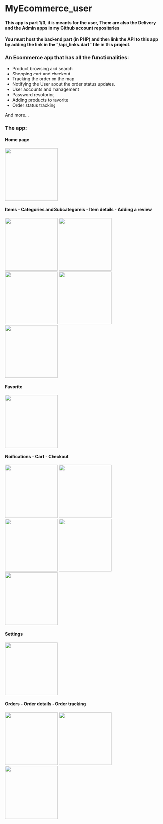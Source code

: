 # MyEcommerce_user

#### This app is part 1/3, it is meants for the user, There are also the Delivery and the Admin apps in my Github account repositories 

#### You must host the backend part (in PHP) and then link the API to this app by adding the link in the "/api_links.dart" file in this project.



 ### An Ecommerce app that has all the functionalities:

 - Product browsing and search
 - Shopping cart and checkout
 - Tracking the order on the map
 - Notifying the User about the order status updates.
 - User accounts and management
 - Password resotoring
 - Adding products to favorite
 - Order status tracking

 And more...

  ### The app:

 #### Home page

<img src="https://github.com/MMN20/my-ecommerce-user-flutter-php/assets/89737500/8cc48bbb-839d-409b-bef0-a34deea79ca9" width="170" />
 
#### Items - Categories and Subcategoreis - Item details - Adding a review
<img src="https://github.com/MMN20/my-ecommerce-user-flutter-php/assets/89737500/ec5585a0-6c88-4c10-9f8d-3f3980b87ca3" width="170" />
<img src="https://github.com/MMN20/my-ecommerce-user-flutter-php/assets/89737500/575cc14c-4347-46e2-bf10-3b6181fe97d1" width="170" />
<img src="https://github.com/MMN20/my-ecommerce-user-flutter-php/assets/89737500/8186121a-f451-47fb-bbc7-120dfc278399" width="170" />
<img src="https://github.com/MMN20/my-ecommerce-user-flutter-php/assets/89737500/26ad9fe3-f2ed-469d-b075-2aca12c6a99b" width="170" />
<img src="https://github.com/MMN20/my-ecommerce-user-flutter-php/assets/89737500/df0cdf33-cd60-4b89-9d09-795fd41c8051" width="170" />

#### Favorite
<img src="https://github.com/MMN20/my-ecommerce-user-flutter-php/assets/89737500/7cd25eb8-9cec-431e-a916-836155b68124" width="170" />


#### Noifications - Cart - Checkout
<img src="https://github.com/MMN20/my-ecommerce-user-flutter-php/assets/89737500/028abd85-15a7-4c18-b64d-12125907af91" width="170" />
<img src="https://github.com/MMN20/my-ecommerce-user-flutter-php/assets/89737500/c9cf3ca3-496f-42e9-a8be-8087a8202282" width="170" />
<img src="https://github.com/MMN20/my-ecommerce-user-flutter-php/assets/89737500/d3edfadd-9c5c-48b6-9708-dff001bf1218" width="170" />
<img src="https://github.com/MMN20/my-ecommerce-user-flutter-php/assets/89737500/4299fd2d-93db-4c9e-a7b3-8693544a1a50" width="170" />
<img src="https://github.com/MMN20/my-ecommerce-user-flutter-php/assets/89737500/4566003e-9aaa-430a-ba84-297af779c41f" width="170" />

#### Settings
<img src="https://github.com/MMN20/my-ecommerce-user-flutter-php/assets/89737500/22c8a2c7-9a3e-49ef-82fe-0ae3a4fcd5da" width="170" />

#### Orders - Order details - Order tracking
<img src="https://github.com/MMN20/my-ecommerce-user-flutter-php/assets/89737500/cb170684-0e98-46b7-8dbf-a21711f7df1a" width="170" />
<img src="https://github.com/MMN20/my-ecommerce-user-flutter-php/assets/89737500/0df4d317-053f-4330-9a86-380a625f66b9" width="170" />
<img src="https://github.com/MMN20/my-ecommerce-user-flutter-php/assets/89737500/f0d609b4-401c-4cc2-9725-dd0139e48408" width="170" />

